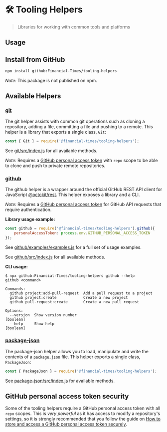 # 🛠️ Tooling Helpers

> Libraries for working with common tools and platforms

## Usage

## Install from GitHub

```bash
npm install github:Financial-Times/tooling-helpers
```

_Note:_ This package is not published on npm.

## Available Helpers

### [git](git/src/)

The git helper assists with common git operations such as cloning a repository,
adding a file, committing a file and pushing to a remote. This helper is a library
that exports a single class, `Git`:

```javascript
const { Git } = require('@financial-times/tooling-helpers');
```

See [git/src/index.js](git/src/index.js) for all available methods.

_Note:_ Requires a [GitHub personal access token](#github-personal-access-token-security)
with `repo` scope to be able to clone and push to private remote repositories.

### [github](github/src/)

The github helper is a wrapper around the official GitHub REST API client for
JavaScript [@octokit/rest](https://github.com/octokit/rest.js). This helper
exposes a library and a CLI.

_Note:_ Requires a [GitHub personal access token](#github-personal-access-token-security)
for GitHub API requests that require authentication.

**Library usage example:**

```javascript
const github = require('@financial-times/tooling-helpers').github({
    personalAccessToken: process.env.GITHUB_PERSONAL_ACCESS_TOKEN
});
```

See [github/examples/examples.js](github/examples/examples.js) for a full set of
usage examples.

See [github/src/index.js](github/src/index.js) for all available methods.

**CLI usage:**

```
$ npx github:Financial-Times/tooling-helpers github --help
github <command>

Commands:
  github project:add-pull-request  Add a pull request to a project
  github project:create            Create a new project
  github pull-request:create       Create a new pull request

Options:
  --version  Show version number                                       [boolean]
  --help     Show help                                                 [boolean]
```

### [package-json](package-json/src/)

The package-json helper allows you to load, manipulate and write the contents of
a [`package.json`](https://docs.npmjs.com/files/package.json.html) file. This
helper exports a single class, `PackageJson`:

```javascript
const { PackageJson } = require('@financial-times/tooling-helpers');
```

See [package-json/src/index.js](package-json/src/index.js) for available methods.

## GitHub personal access token security

Some of the tooling helpers require a GitHub personal access token with all
`repo` scopes. This is _very powerful_ as it has access to modify a
repository's settings, so it is strongly recommended that you follow the guide
on [How to store and access a GitHub personal access token securely](https://github.com/Financial-Times/next/wiki/How-to-store-and-access-a-GitHub-personal-access-token-securely).
